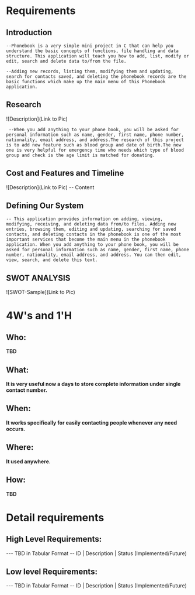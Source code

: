 # Requirements
## Introduction
    --Phonebook is a very simple mini project in C that can help you understand the basic concepts of functions, file handling and data structure. This application will teach you how to add, list, modify or edit, search and delete data to/from the file.

    --Adding new records, listing them, modifying them and updating, search for contacts saved, and deleting the phonebook records are the basic functions which make up the main menu of this Phonebook application.

## Research
![Description](Link to Pic)
  
     --When you add anything to your phone book, you will be asked for personal information such as name, gender, first name, phone number, nationality, email address, and address.The research of this project is to add new feature such as blood group and date of birth.The new one is very helpful for emergency time who needs which type of blood group and check is the age limit is matched for donating. 
## Cost and Features and Timeline
![Description](Link to Pic)
-- Content 
## Defining Our System
    -- This application provides information on adding, viewing, modifying, receiving, and deleting data from/to files. Adding new entries, browsing them, editing and updating, searching for saved contacts, and deleting contacts in the phonebook is one of the most important services that become the main menu in the phonebook application. When you add anything to your phone book, you will be asked for personal information such as name, gender, first name, phone number, nationality, email address, and address. You can then edit, view, search, and delete this text.


## SWOT ANALYSIS
![SWOT-Sample](Link to Pic)

# 4W&#39;s and 1&#39;H

## Who:

**TBD**

## What:

**It is very useful now a days to store complete information under single contact number.**

## When:

**It works specifically for easily contacting people whenever any need occurs.**

## Where:

**It used anywhere.**

## How:

**TBD**

# Detail requirements
## High Level Requirements:
--- TBD in Tabular Format 
-- ID | Description | Status (Implemented/Future)


##  Low level Requirements:
--- TBD in Tabular Format 
-- ID | Description | Status (Implemented/Future) 
